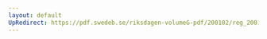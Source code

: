 ```yaml
---
layout: default
UpRedirect: https://pdf.swedeb.se/riksdagen-volumeG-pdf/200102/reg_200102/reg_200102_0126.pdf
---
```

